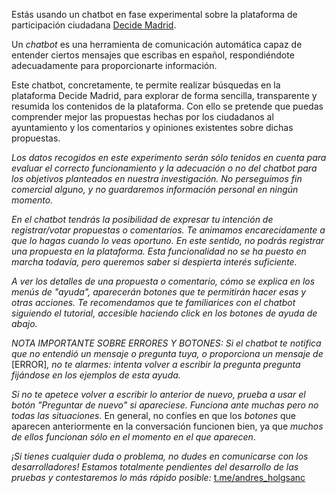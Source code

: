 Estás usando un chatbot en fase experimental sobre la plataforma de participación ciudadana [Decide Madrid](https://decide.madrid.es/).

Un *chatbot* es una herramienta de comunicación automática capaz de entender ciertos mensajes que escribas en español, respondiéndote adecuadamente para proporcionarte información.

Este chatbot, concretamente, te permite realizar búsquedas en la plataforma Decide Madrid, para explorar de forma sencilla, transparente y resumida los contenidos de la plataforma. Con ello se pretende que puedas comprender mejor las propuestas hechas por los ciudadanos al ayuntamiento y los comentarios y opiniones existentes sobre dichas propuestas.

_Los datos recogidos en este experimento serán sólo tenidos en cuenta para evaluar el correcto funcionamiento y la adecuación o no del chatbot para los objetivos planteados en nuestra investigación. No perseguimos fin comercial alguno, y no guardaremos información personal en ningún momento._ 

*En el chatbot tendrás la posibilidad de expresar tu intención de registrar/votar propuestas o comentarios. Te animamos encarecidamente a que lo hagas cuando lo veas oportuno. En este sentido, no podrás registrar una propuesta en la plataforma. Esta funcionalidad no se ha puesto en marcha todavía, pero queremos saber si despierta interés suficiente.*

*A ver los detalles de una propuesta o comentario, cómo se explica en los menús de "ayuda", aparecerán botones que te permitirán hacer esas y otras acciones. Te recomendamos que te familiarices con el chatbot siguiendo el tutorial, accesible haciendo click en los botones de ayuda de abajo.*

*NOTA IMPORTANTE SOBRE ERRORES Y BOTONES: Si el chatbot te notifica que no entendió un mensaje o pregunta tuya, o proporciona un mensaje de* \[ERROR]*, no te alarmes: intenta volver a escribir la pregunta pregunta fijándose en los ejemplos de esta ayuda.*

_Si no te apetece volver a escribir lo anterior de nuevo, prueba a usar el botón "Preguntar de nuevo" si apareciese. Funciona ante muchas pero no todas las situaciones._ En general, no confíes en que los *botones* que aparecen anteriormente en la conversación funcionen bien, ya que *muchos de ellos funcionan sólo en el momento en el que aparecen*.

*¡Si tienes cualquier duda o problema, no dudes en comunicarse con los desarrolladores! Estamos totalmente pendientes del desarrollo de las pruebas y contestaremos lo más rápido posible:* [t.me/andres_holgsanc](t.me/andres_holgsanc)
